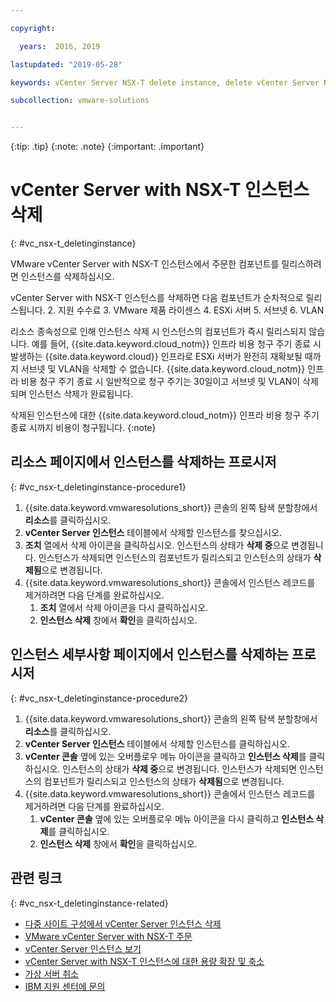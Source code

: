 ```yaml
---

copyright:

  years:  2016, 2019

lastupdated: "2019-05-28"

keywords: vCenter Server NSX-T delete instance, delete vCenter Server NSX-T, remove vCenter Server NSX-T

subcollection: vmware-solutions


---
```


{:tip: .tip}
{:note: .note}
{:important: .important}

# vCenter Server with NSX-T 인스턴스 삭제
{: #vc_nsx-t_deletinginstance}

VMware vCenter Server with NSX-T 인스턴스에서 주문한 컴포넌트를 릴리스하려면 인스턴스를 삭제하십시오.

vCenter Server with NSX-T 인스턴스를 삭제하면 다음 컴포넌트가 순차적으로 릴리스됩니다.
2. 지원 수수료
3. VMware 제품 라이센스
4. ESXi 서버
5. 서브넷
6. VLAN

리소스 종속성으로 인해 인스턴스 삭제 시 인스턴스의 컴포넌트가 즉시 릴리스되지 않습니다. 예를 들어, {{site.data.keyword.cloud_notm}} 인프라 비용 청구 주기 종료 시 발생하는 {{site.data.keyword.cloud}} 인프라로 ESXi 서버가 완전히 재확보될 때까지 서브넷 및 VLAN을 삭제할 수 없습니다. {{site.data.keyword.cloud_notm}} 인프라 비용 청구 주기 종료 시 일반적으로 청구 주기는 30일이고 서브넷 및 VLAN이 삭제되며 인스턴스 삭제가 완료됩니다.

삭제된 인스턴스에 대한 {{site.data.keyword.cloud_notm}} 인프라 비용 청구 주기 종료 시까지 비용이 청구됩니다.
{:note}

## 리소스 페이지에서 인스턴스를 삭제하는 프로시저
{: #vc_nsx-t_deletinginstance-procedure1}

1. {{site.data.keyword.vmwaresolutions_short}} 콘솔의 왼쪽 탐색 분할창에서 **리소스**를 클릭하십시오.
2. **vCenter Server 인스턴스** 테이블에서 삭제할 인스턴스를 찾으십시오.
3. **조치** 열에서 삭제 아이콘을 클릭하십시오.
   인스턴스의 상태가 **삭제 중**으로 변경됩니다. 인스턴스가 삭제되면 인스턴스의 컴포넌트가 릴리스되고 인스턴스의 상태가 **삭제됨**으로 변경됩니다.
4. {{site.data.keyword.vmwaresolutions_short}} 콘솔에서 인스턴스 레코드를 제거하려면 다음 단계를 완료하십시오.
   1. **조치** 열에서 삭제 아이콘을 다시 클릭하십시오.
   2. **인스턴스 삭제** 창에서 **확인**을 클릭하십시오.

## 인스턴스 세부사항 페이지에서 인스턴스를 삭제하는 프로시저
{: #vc_nsx-t_deletinginstance-procedure2}

1. {{site.data.keyword.vmwaresolutions_short}} 콘솔의 왼쪽 탐색 분할창에서 **리소스**를 클릭하십시오.
2. **vCenter Server 인스턴스** 테이블에서 삭제할 인스턴스를 클릭하십시오.
3. **vCenter 콘솔** 옆에 있는 오버플로우 메뉴 아이콘을 클릭하고 **인스턴스 삭제**를 클릭하십시오.
   인스턴스의 상태가 **삭제 중**으로 변경됩니다. 인스턴스가 삭제되면 인스턴스의 컴포넌트가 릴리스되고 인스턴스의 상태가 **삭제됨**으로 변경됩니다.
4. {{site.data.keyword.vmwaresolutions_short}} 콘솔에서 인스턴스 레코드를 제거하려면 다음 단계를 완료하십시오.
   1. **vCenter 콘솔** 옆에 있는 오버플로우 메뉴 아이콘을 다시 클릭하고 **인스턴스 삭제**를 클릭하십시오.
   2. **인스턴스 삭제** 창에서 **확인**을 클릭하십시오.

## 관련 링크
{: #vc_nsx-t_deletinginstance-related}

* [다중 사이트 구성에서 vCenter Server 인스턴스 삭제](/docs/services/vmwaresolutions/vcenter?topic=vmware-solutions-vc_deletinginstance_multi)
* [VMware vCenter Server with NSX-T 주문](/docs/services/vmwaresolutions/vcenter?topic=vmware-solutions-vc_nsx-t_orderinginstance)
* [vCenter Server 인스턴스 보기](/docs/services/vmwaresolutions/vcenter?topic=vmware-solutions-vc_viewinginstances)
* [vCenter Server with NSX-T 인스턴스에 대한 용량 확장 및 축소](/docs/services/vmwaresolutions/vcenter?topic=vmware-solutions-vc_nsx-t_addingremovingservers)
* [가상 서버 취소](/docs/vsi?topic=virtual-servers-managing-virtual-servers#cancel)
* [IBM 지원 센터에 문의](/docs/services/vmwaresolutions/vmonic?topic=vmware-solutions-trbl_support)
